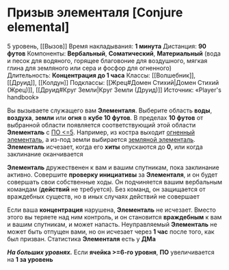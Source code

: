 # Призыв элементаля [Conjure elemental]
5 уровень, [[Вызов]]
Время накладывания: **1 минута**
Дистанция: **90 футов**
Компоненты: **Вербальный**, **Соматический**, **Материальный** (вода и песок для водяного, горящее благовоние для воздушного, мягкая глина для земляного или сера и фосфор для огненного)
Длительность: **Концентрация до 1 часа**
Классы: [[Волшебник]], [[Друид]], [[Колдун]]
Подклассы: [[Жрец#Домен Стихий|Домен Стихий (Жрец)]], [[Друид#Круг Земли|Круг Земли (Друид)]]
Источник: «Player's handbook»

Вы вызываете служащего вам **Элементаля**. Выберите область **воды**, **воздуха**, **земли** или **огня** в **кубе 10 футов**. В пределах **10 футов** от выбранной области появляется соответствующий этой области **Элементаль** с [ПО <=5](https://dnd.su/bestiary/?search=&type=30&danger=10%7C11%7C12%7C13%7C14%7C15%7C16%7C17%7C18). Например, из костра выходит [огненный элементаль](https://dnd.su/bestiary/143-fire_elemental/), а из-под земли выбирается [земляной элементаль](https://dnd.su/bestiary/142-earth_elemental/). **Элементаль** исчезает, когда его **хиты** опускаются до **0**, или когда заклинание оканчивается

**Элементаль** дружественен к вам и вашим спутникам, пока заклинание активно. Совершите **проверку инициативы** за **Элементаля**, и он будет совершать свои собственные ходы. Он подчиняется вашим вербальным командам (**действий** не требуется). Без команд, он защищается от враждебных существ, но в иных случаях действий не совершает

Если ваша **концентрация** нарушена, **Элементаль** не исчезает. Вместо этого вы теряете над ним контроль, и он становится **враждебным** к вам и вашим спутникам, и может напасть. Неуправляемый **Элементаль** не может быть отпущен вами, но он исчезает через **1 час** после того, как был призван. Статистика **Элементаля** есть у **ДМа**

**_На больших уровнях._** Если **ячейка >=6-го уровня**, **ПО** увеличивается на **1 за уровень**
